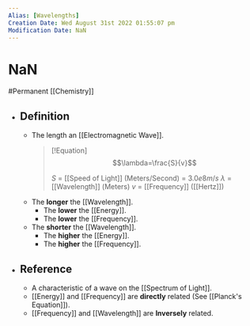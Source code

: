 ```yaml
---
Alias: [Wavelengths]
Creation Date: Wed August 31st 2022 01:55:07 pm 
Modification Date: NaN
---
```

# NaN
#Permanent [[Chemistry]]

- ## Definition
	- The length an [[Electromagnetic Wave]].
	  > [!Equation]
	  > $$\lambda=\frac{S}{v}$$
	  > 
	  > $S$ = [[Speed of Light]] (Meters/Second) = $3.0e8m/s$
	  > $\lambda$ = [[Wavelength]] (Meters)
	  > $v$ = [[Frequency]] ([[Hertz]])
	- The **longer** the [[Wavelength]].
		- The **lower** the [[Energy]].
		- The **lower** the [[Frequency]].
	- The **shorter** the [[Wavelength]].
		- The **higher** the [[Energy]].
		- The **higher** the [[Frequency]].
- ## Reference
	- A characteristic of a wave on the [[Spectrum of Light]].
	- [[Energy]] and [[Frequency]] are **directly** related (See [[Planck's Equation]]).
	- [[Frequency]] and [[Wavelength]] are **Inversely** related.